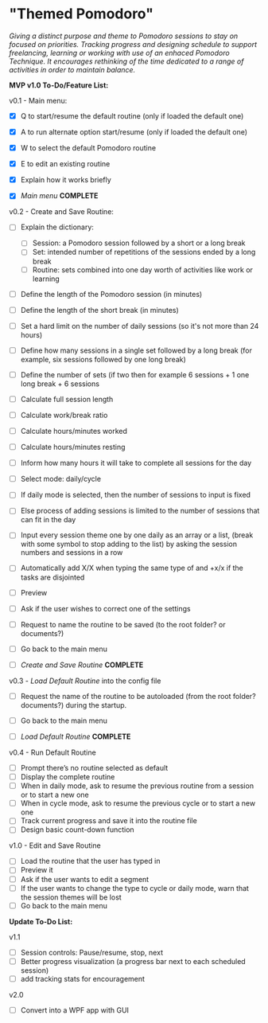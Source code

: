 # "Themed Pomodoro"

  *Giving a distinct purpose and theme to Pomodoro sessions to stay on focused on priorities. Tracking progress and designing schedule to support freelancing, learning or working with use of an enhaced Pomodoro Technique. It encourages rethinking of the time dedicated to a range of activities in order to maintain balance.*
 

**MVP v1.0 To-Do/Feature List:**
 

v0.1 - Main menu:

- [x] Q to start/resume the default routine (only if loaded the default one)
- [x] A to run alternate option start/resume (only if loaded the default one)
- [x] W to select the default Pomodoro routine
- [x] E to edit an existing routine
- [x] Explain how it works briefly
- [x] *Main menu* **COMPLETE**

  
v0.2 -  Create and Save Routine:
- [ ] Explain the dictionary:
   - [ ] Session: a Pomodoro session followed by a short or a long break
  - [ ] Set: intended number of repetitions of the sessions ended by a long break
  - [ ] Routine: sets combined into one day worth of activities like work or learning
- [ ] Define the length of the Pomodoro session (in minutes)
- [ ] Define the length of the short break (in minutes)
- [ ] Set a hard limit on the number of daily sessions (so it's not more than 24 hours)
- [ ] Define how many sessions in a single set followed by a long break (for example, six sessions followed by one long break)
- [ ] Define the number of sets (if two then for example 6 sessions + 1 one long break + 6 sessions
- [ ] Calculate full session length
- [ ] Calculate work/break ratio
- [ ] Calculate hours/minutes worked
- [ ] Calculate hours/minutes resting
- [ ] Inform how many hours it will take to complete all sessions for the day
- [ ] Select mode: daily/cycle
- [ ] If daily mode is selected, then the number of sessions to input is fixed
- [ ] Else process of adding sessions is limited to the number of sessions that can fit in the day
- [ ] Input every session theme one by one daily as an array or a list, (break with some symbol to stop adding to the list) by asking the session numbers and sessions in a row
- [ ] Automatically add X/X when typing the same type of and +x/x if the tasks are disjointed
- [ ] Preview
- [ ] Ask if the user wishes to correct one of the settings
- [ ] Request to name the routine to be saved (to the root folder? or documents?)
- [ ] Go back to the main menu
- [ ] *Create and Save Routine* **COMPLETE**

  

v0.3 - *Load Default Routine* into the config file
- [ ] Request the name of the routine to be autoloaded (from the root folder? documents?) during the startup.
- [ ] Go back to the main menu
- [ ] *Load Default Routine* **COMPLETE**

  
v0.4 - Run Default Routine

- [ ] Prompt there’s no routine selected as default
- [ ] Display the complete routine
- [ ] When in daily mode, ask to resume the previous routine from a session or to start a new one
- [ ] When in cycle mode, ask to resume the previous cycle or to start a new one
- [ ] Track current progress and save it into the routine file
- [ ] Design basic count-down function  

v1.0 - Edit and Save Routine

- [ ] Load the routine that the user has typed in
- [ ] Preview it
- [ ] Ask if the user wants to edit a segment
- [ ] If the user wants to change the type to cycle or daily mode, warn that the session themes will be lost
- [ ] Go back to the main menu  

**Update To-Do List:**

v1.1

- [ ] Session controls: Pause/resume, stop, next
- [ ]  Better progress visualization (a progress bar next to each scheduled session)
- [ ] add tracking stats for encouragement

v2.0
- [ ] Convert into a WPF app with GUI
